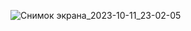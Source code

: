 ![Снимок экрана_2023-10-11_23-02-05](https://github.com/FrogzZ/text_to_morse__fastapi/assets/40285204/e8dbf8bc-565f-4b19-8363-4a2f0ff45cec)

